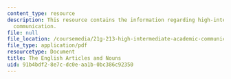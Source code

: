 ```yaml
---
content_type: resource
description: This resource contains the information regarding high-intermediate academic
  communication.
file: null
file_location: /coursemedia/21g-213-high-intermediate-academic-communication-spring-2004/91b4bdf28e7cdc0eaa1b0bc386c92350_MIT21G_213S04_articles.pdf
file_type: application/pdf
resourcetype: Document
title: The English Articles and Nouns
uid: 91b4bdf2-8e7c-dc0e-aa1b-0bc386c92350
---
```

